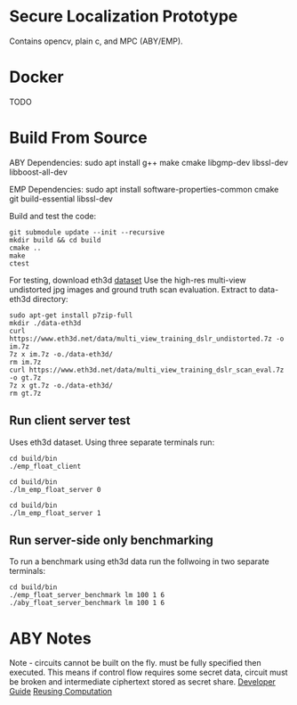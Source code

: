 # Secure Localization Prototype
Contains opencv, plain c, and MPC (ABY/EMP).

# Docker
TODO

# Build From Source
ABY Dependencies:
sudo apt install g++ make cmake libgmp-dev libssl-dev libboost-all-dev

EMP Dependencies:
sudo apt install software-properties-common cmake git build-essential libssl-dev

Build and test the code:
```
git submodule update --init --recursive
mkdir build && cd build
cmake ..
make
ctest
```

For testing, download eth3d [dataset](https://www.eth3d.net/datasets#high-res-multi-view)
Use the high-res multi-view undistorted jpg images and ground truth scan evaluation.
Extract to data-eth3d directory:
```
sudo apt-get install p7zip-full
mkdir ./data-eth3d
curl https://www.eth3d.net/data/multi_view_training_dslr_undistorted.7z -o im.7z
7z x im.7z -o./data-eth3d/
rm im.7z
curl https://www.eth3d.net/data/multi_view_training_dslr_scan_eval.7z -o gt.7z
7z x gt.7z -o./data-eth3d/
rm gt.7z
```


## Run client server test
Uses eth3d dataset. Using three separate terminals run:
```
cd build/bin
./emp_float_client
```

```
cd build/bin
./lm_emp_float_server 0
```

```
cd build/bin
./lm_emp_float_server 1
```


## Run server-side only benchmarking
To run a benchmark using eth3d data run the follwoing in two separate terminals:
```
cd build/bin
./emp_float_server_benchmark lm 100 1 6
./aby_float_server_benchmark lm 100 1 6
```

# ABY Notes
Note - circuits cannot be built on the fly. must be fully specified then executed.
This means if control flow requires some secret data, circuit must be broken and
intermediate ciphertext stored as secret share.
[Developer Guide](https://www.informatik.tu-darmstadt.de/media/encrypto/encrypto_code/abydevguide.pdf)
[Reusing Computation](https://github.com/encryptogroup/ABY/issues/167)
